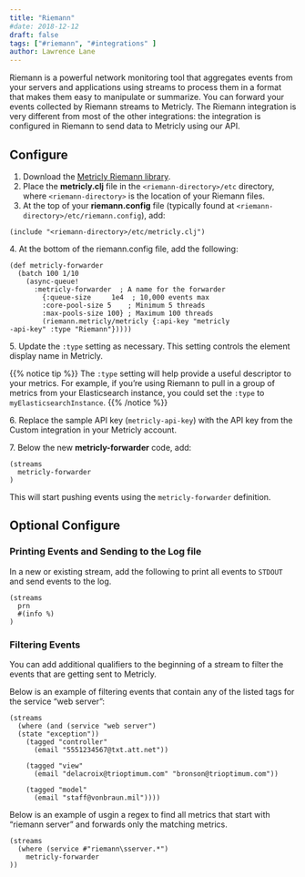 ```yaml
---
title: "Riemann"
#date: 2018-12-12
draft: false
tags: ["#riemann", "#integrations" ]
author: Lawrence Lane
---
```

Riemann is a powerful network monitoring tool that aggregates events from your servers and applications using streams to process them in a format that makes them easy to manipulate or summarize. You can forward your events collected by Riemann streams to Metricly. The Riemann integration is very different from most of the other integrations: the integration is configured in Riemann to send data to Metricly using our API.


## Configure

1. Download the [Metricly Riemann library](https://github.com/riemann/riemann/tree/master/src/riemann/netuitive.clj).
2. Place the **metricly.clj** file in the `<riemann-directory>/etc` directory, where `<riemann-directory>` is the location of your Riemann files.
3. At the top of your **riemann.config** file (typically found at `<riemann-directory>/etc/riemann.config`), add:

```
(include "<riemann-directory>/etc/metricly.clj")
```
4\. At the bottom of the riemann.config file, add the following:

```
(def metricly-forwarder
  (batch 100 1/10
    (async-queue!
      :metricly-forwarder  ; A name for the forwarder
        {:queue-size     1e4  ; 10,000 events max
        :core-pool-size 5    ; Minimum 5 threads
        :max-pools-size 100} ; Maximum 100 threads
        (riemann.metricly/metricly {:api-key "metricly
-api-key" :type "Riemann"}))))
```

5\. Update the `:type` setting as necessary. This setting controls the element display name in Metricly.

{{% notice tip %}}
The `:type` setting will help provide a useful descriptor to your metrics. For example, if you’re using Riemann to pull in a group of metrics from your Elasticsearch instance, you could set the `:type` to `myElasticsearchInstance`.
{{% /notice %}}

6\. Replace the sample API key (`metricly-api-key`) with the API key from the Custom integration in your Metricly account.  

7\. Below the new **metricly-forwarder** code, add:

```
(streams
  metricly-forwarder
)
```
This will start pushing events using the `metricly-forwarder` definition.

## Optional Configure
### Printing Events and Sending to the Log file

In a new or existing stream, add the following to print all events to `STDOUT` and send events to the log.

```
(streams
  prn
  #(info %)
)
```

### Filtering Events
You can add additional qualifiers to the beginning of a stream to filter the events that are getting sent to Metricly.

Below is an example of filtering events that contain any of the listed tags for the service “web server”:

```
(streams
  (where (and (service "web server")
  (state "exception"))
    (tagged "controller"
      (email "5551234567@txt.att.net"))

    (tagged "view"
      (email "delacroix@trioptimum.com" "bronson@trioptimum.com"))

    (tagged "model"
      (email "staff@vonbraun.mil"))))
```

Below is an example of usgin a regex to find all metrics that start with “riemann server” and forwards only the matching metrics.

```
(streams
  (where (service #"riemann\sserver.*")
    metricly-forwarder
))
```
